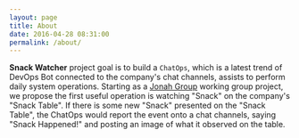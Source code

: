 ```yaml
---
layout: page
title: About
date: 2016-04-28 08:31:00
permalink: /about/
---
```


**Snack Watcher** project goal is to build a `ChatOps`, which is a latest trend of DevOps Bot
connected to the company's chat channels, assists to perform daily system operations.
Starting as a [Jonah Group](http://www.jonahgroup.com) working group project,
we propose the first useful operation is watching "Snack" on the company's
"Snack Table". If there is some new "Snack" presented on the "Snack Table",
the ChatOps would report the event onto a chat channels, saying "Snack Happened!"
and posting an image of what it observed on the table.
